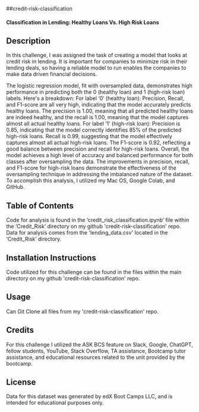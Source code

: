 ##credit-risk-classification
#### Classification in Lending: Healthy Loans Vs. High Risk Loans

## Description
In this challenge, I was assigned the task of creating a model that looks at credit risk in lending. It is important for companies to minimize risk in their lending deals, so having a reliable model to run enables the companies to make data driven financial decisions.

The logistic regression model, fit with oversampled data, demonstrates high performance in predicting both the 0 (healthy loan) and 1 (high-risk loan) labels. Here's a breakdown:
For label ‘0’ (healthy loan):
Precision, Recall, and F1-score are all very high, indicating that the model accurately predicts healthy loans. The precision is 1.00, meaning that all predicted healthy loans are indeed healthy, and the recall is 1.00, meaning that the model captures almost all actual healthy loans.
For label ‘1’ (high-risk loan):
Precision is 0.85, indicating that the model correctly identifies 85% of the predicted high-risk loans. Recall is 0.99, suggesting that the model effectively captures almost all actual high-risk loans. The F1-score is 0.92, reflecting a good balance between precision and recall for high-risk loans.
Overall, the model achieves a high level of accuracy and balanced performance for both classes after oversampling the data. The improvements in precision, recall, and F1-score for high-risk loans demonstrate the effectiveness of the oversampling technique in addressing the imbalanced nature of the dataset.
To accomplish this analysis, I utilized my Mac OS, Google Colab, and GitHub.

## Table of Contents
Code for analysis is found in the ‘credit_risk_classification.ipynb’ file within the ‘Credit_Risk’ directory on my github 'credit-risk-classification' repo. Data for analysis comes from the 'lending_data.csv' located in the ‘Credit_Risk’ directory. 

## Installation Instructions
Code utilized for this challenge can be found in the files within the main directory on my github 'credit-risk-classification' repo.

## Usage
Can Git Clone all files from my 'credit-risk-classification' repo.

## Credits
For this challenge I utilized the ASK BCS feature on Slack, Google, ChatGPT, fellow students, YouTube, Stack Overflow, TA assistance, Bootcamp tutor assistance, and educational resources related to the unit provided by the bootcamp.

## License
Data for this dataset was generated by edX Boot Camps LLC, and is intended for educational purposes only.

